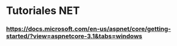 # Tutoriales NET

### https://docs.microsoft.com/en-us/aspnet/core/getting-started/?view=aspnetcore-3.1&tabs=windows
